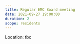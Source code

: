 ```yaml
---
title: Regular EMC Board meeting
date: 2021-09-27 19:00:00
duration: 2
scope: residents
---
```


Location: tbc